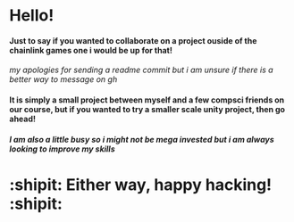 # Hello!

#### Just to say if you wanted to collaborate on a project ouside of the chainlink games one i would be up for that!

_my apologies for sending a readme commit but i am unsure if there is a better way to message on gh_

#### It is simply a small project between myself and a few compsci friends on our course, but if you wanted to try a smaller scale unity project, then go ahead!

##### I am also a little busy so i might not be mega invested but i am always looking to improve my skills

# :shipit: Either way, happy hacking! :shipit:
